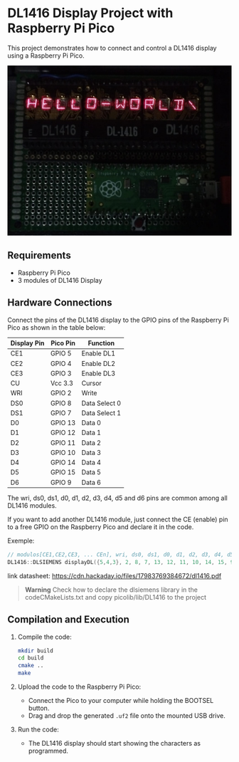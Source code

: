 # DL1416 Display Project with Raspberry Pi Pico

This project demonstrates how to connect and control a DL1416 display using a Raspberry Pi Pico.

![Borad with 3 modules](./foto_display.jpeg)

## Requirements

- Raspberry Pi Pico
- 3 modules of DL1416 Display

## Hardware Connections

Connect the pins of the DL1416 display to the GPIO pins of the Raspberry Pi Pico as shown in the table below:

| Display Pin | Pico Pin | Function       |
|-------------|----------|----------------|
| CE1         | GPIO 5   | Enable DL1     |
| CE2         | GPIO 4   | Enable DL2     |
| CE3         | GPIO 3   | Enable DL3     |
| CU          | Vcc 3.3  | Cursor         |
| WRI         | GPIO 2   | Write          |
| DS0         | GPIO 8   | Data Select 0  |
| DS1         | GPIO 7   | Data Select 1  |
| D0          | GPIO 13  | Data 0         |
| D1          | GPIO 12  | Data 1         |
| D2          | GPIO 11  | Data 2         |
| D3          | GPIO 10  | Data 3         |
| D4          | GPIO 14  | Data 4         |
| D5          | GPIO 15  | Data 5         |
| D6          | GPIO 9   | Data 6         |


The wri, ds0, ds1, d0, d1, d2, d3, d4, d5 and d6 pins are common among all DL1416 modules.

If you want to add another DL1416 module, just connect the CE (enable) pin to a free GPIO on the Raspberry Pico and declare it in the code.

Exemple: 

```cpp
// modulos[CE1,CE2,CE3, ... CEn], wri, ds0, ds1, d0, d1, d2, d3, d4, d5, d6
DL1416::DLSIEMENS displayDL({5,4,3}, 2, 8, 7, 13, 12, 11, 10, 14, 15, 9);
```

link datasheet: https://cdn.hackaday.io/files/17983769384672/dl1416.pdf

> **Warning**
> Check how to declare the dlsiemens library in the codeCMakeLists.txt and copy picolib/lib/DL1416 to the project

## Compilation and Execution

1. Compile the code:
    ```sh
    mkdir build
    cd build
    cmake ..
    make
    ```
2. Upload the code to the Raspberry Pi Pico:
    - Connect the Pico to your computer while holding the BOOTSEL button.
    - Drag and drop the generated `.uf2` file onto the mounted USB drive.

3. Run the code:
    - The DL1416 display should start showing the characters as programmed.
